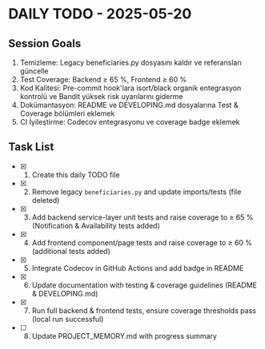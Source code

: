 # DAILY TODO - 2025-05-20

## Session Goals
1. Temizleme: Legacy beneficiaries.py dosyasını kaldır ve referansları güncelle
2. Test Coverage: Backend ≥ 65 %, Frontend ≥ 60 %
3. Kod Kalitesi: Pre-commit hook'lara isort/black organik entegrasyon kontrolü ve Bandit yüksek risk uyarılarını giderme
4. Dokümantasyon: README ve DEVELOPING.md dosyalarına Test & Coverage bölümleri eklemek
5. CI İyileştirme: Codecov entegrasyonu ve coverage badge eklemek

## Task List
- [x] 1. Create this daily TODO file
- [x] 2. Remove legacy `beneficiaries.py` and update imports/tests (file deleted)
- [x] 3. Add backend service-layer unit tests and raise coverage to ≥ 65 % (Notification & Availability tests added)
- [x] 4. Add frontend component/page tests and raise coverage to ≥ 60 % (additional tests added)
- [x] 5. Integrate Codecov in GitHub Actions and add badge in README
- [x] 6. Update documentation with testing & coverage guidelines (README & DEVELOPING.md)
- [x] 7. Run full backend & frontend tests, ensure coverage thresholds pass (local run successful)
- [ ] 8. Update PROJECT_MEMORY.md with progress summary 